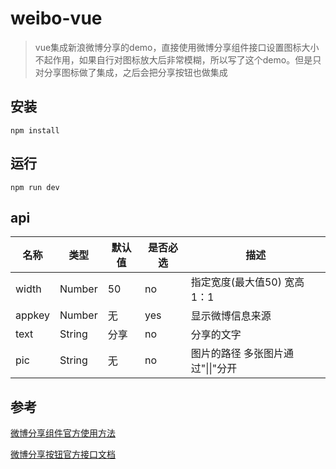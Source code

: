 # weibo-vue

> vue集成新浪微博分享的demo，直接使用微博分享组件接口设置图标大小不起作用，如果自行对图标放大后非常模糊，所以写了这个demo。但是只对分享图标做了集成，之后会把分享按钮也做集成

## 安装

```
npm install
```
## 运行

```
npm run dev
```

## api

名称 | 类型 | 默认值 | 是否必选 | 描述
---|--- |--- |--- | ---
width | Number | 50 | no | 指定宽度(最大值50) 宽高1：1
appkey | Number | 无 | yes | 显示微博信息来源
text | String | 分享 | no | 分享的文字
pic | String | 无 | no | 图片的路径 多张图片通过"\|\|"分开

## 参考

[微博分享组件官方使用方法](http://jssdk.sinaapp.com/widget/share.php)

[微博分享按钮官方接口文档](http://jssdk.sinaapp.com/widget/share.php)
